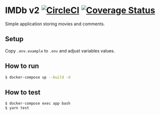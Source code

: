 IMDb v2 [![CircleCI](https://circleci.com/gh/budziam/imdb-v2.svg?style=svg)](https://circleci.com/gh/budziam/imdb-v2) [![Coverage Status](https://coveralls.io/repos/github/budziam/imdb-v2/badge.svg?branch=master)](https://coveralls.io/github/budziam/imdb-v2?branch=master)
=======
Simple application storing movies and comments.

## Setup
Copy `.env.example` to `.env` and adjust variables values.

## How to run
```bash
$ docker-compose up --build -d
```

## How to test
```bash
$ docker-compose exec app bash
$ yarn test
```
